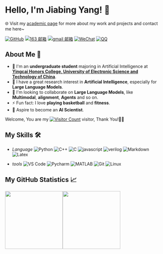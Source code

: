 <!--
**ayueaa/ayueaa** is a ✨ _special_ ✨ repository because its `README.md` (this file) appears on your GitHub profile.

Here are some ideas to get you started:

- 🔭 I’m currently working on ...
- 🌱 I’m currently learning ...
- 👯 I’m looking to collaborate on ...
- 🤔 I’m looking for help with ...
- 💬 Ask me about ...
- 📫 How to reach me: ...
- 😄 Pronouns: ...
- ⚡ Fun fact: ...
  -->

# Hello, I'm Jiabing Yang! 👋

🌐 Visit my [academic page](http://www.ayue.wang) for more about my work and projects and contact me here~

[![GitHub](https://img.shields.io/badge/-GitHub-181717?style=plastic&logo=github)](https://github.com/jiabingyang01)
[![163 邮箱](https://img.shields.io/badge/-163%20Mail-FC1F1F?style=plastic&link=mailto:find_onepiece@163.com)](mailto:yangjiabing0405@163.com)
[![gmail 邮箱](https://img.shields.io/badge/Gmail-D14836?style=plastic&logo=gmail&logoColor=white)](mailto:jiabingyang01@gmail.com)
[![WeChat](https://img.shields.io/badge/WeChat-07C160?style=plastic&logo=wechat&logoColor=white)](https://raw.githubusercontent.com/all-smile/nav/v1.0.6/static/images/qrcode_wechat02.jpg)
[![QQ](https://img.shields.io/badge/QQ-1EBAFC?style=plastic&logo=tencentqq&logoColor=white)](https://raw.githubusercontent.com/all-smile/nav/v1.0.6/static/images/qrcode_wechat02.jpg)
## About Me 📌

- 🔭 I'm an **undergraduate student** majoring in Artificial Intelligence at [**Yingcai Honors College, University of Electronic Science and Technology of China**](https://www.yingcai.uestc.edu.cn/index.htm).
- 🌱 I have a great research interest in **Artificial Intelligence**, especially for **Large Language Models**.
- 👯 I'm looking to collaborate on **Large Language Models**, like **Multimodal**, **alignment**, **Agents** and so on.
- ⚡ Fun fact: I love **playing basketball** and **fitness**.
- 🚀 Aspire to become an **AI Scientist**.

Welcome, You are my [![Visitor Count](https://profile-counter.glitch.me/jiabingyang01/count.svg)](https://blog.i-xiao.space/) visitor, Thank You!🎉🎉



## My Skills 🛠️

- *Language*
  ![Python](https://img.shields.io/badge/-Python-333333?style=plastic&logo=python) 
  ![C++](https://img.shields.io/badge/-C++-00599C?style=plastic&logo=cplusplus)
  ![C](https://img.shields.io/badge/-C-blue?style=plastic&logo=c)
  ![javascript](https://img.shields.io/badge/-JavaScript-yellow?style=plastic&logo=javascript)
  ![verilog](https://img.shields.io/badge/-Verilog-9C005E?style=plastic&logo=verilog)
  ![Markdown](https://img.shields.io/badge/-Markdown-000000?style=plastic&logo=markdown)
  ![Latex](https://img.shields.io/badge/-Latex-008080?style=plastic&logo=latex)


- *tools*
![VS Code](https://img.shields.io/badge/-VS%20Code-007ACC?style=plastic&logo=visual-studio-code)
![Pycharm](https://img.shields.io/badge/-PyCharm-000000?style=plastic&logo=pycharm)
![MATLAB](https://img.shields.io/badge/-MATLAB-FF2A68?style=plastic&logo=matlab)
![Git](https://img.shields.io/badge/-Git-F05032?style=plastic&logo=Git) 
![Linux](https://img.shields.io/badge/-Linux-F16061?style=plastic&logo=linux&logoColor=000)



## My GitHub Statistics 📈

[<span><img src="https://github-readme-stats.vercel.app/api/top-langs/?username=all-smile&layout=compact&theme=tokyonight" height=190/></span><span><img src="https://github-readme-stats.vercel.app/api?username=jiabingyang01&count_private=true&show_icons=true&theme=tokyonight" height=190/></span>](https://blog.i-xiao.space/)
